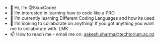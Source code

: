 - 👋 Hi, I’m @SkuxCodez
- 👀 I’m interested in learning how to code like a PRO
- 🌱 I’m currently learning Different Coding Languages and how its used
- 💞️ I’m looking to collaborate on anything! If you got anything you want me to collaborate with. LMK
- 📫 How to reach me - email me on: aakesh.sharma@techtorium.ac.nz

<!---
SkuxCodez/SkuxCodez is a ✨ special ✨ repository because its `README.md` (this file) appears on your GitHub profile.
You can click the Preview link to take a look at your changes.
--->
